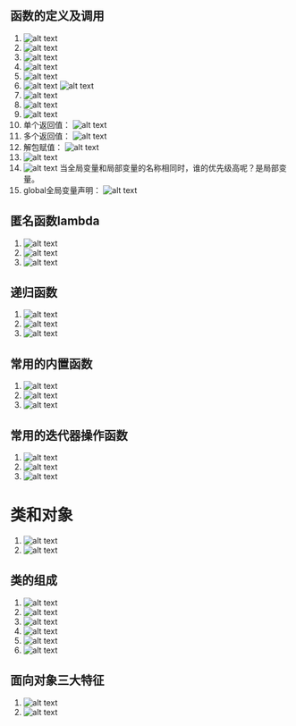 ## 函数的定义及调用
1. ![alt text](.assets_IMG/py/image.png)
2. ![alt text](.assets_IMG/py/image-1.png)
3. ![alt text](.assets_IMG/py/image-2.png)
4. ![alt text](.assets_IMG/py/image-3.png)
5. ![alt text](.assets_IMG/py/image-4.png)
6. ![alt text](.assets_IMG/py/image-5.png)  ![alt text](.assets_IMG/py/image-6.png)
7. ![alt text](.assets_IMG/py/image-7.png)
8. ![alt text](.assets_IMG/py/image-8.png)
9. ![alt text](.assets_IMG/py/image-9.png)
10. 单个返回值：  ![alt text](.assets_IMG/py/image-10.png)
11. 多个返回值：  ![alt text](.assets_IMG/py/image-11.png)
12. 解包赋值：  ![alt text](.assets_IMG/py/image-12.png)
13. ![alt text](.assets_IMG/py/image-13.png)
14. ![alt text](.assets_IMG/py/image-14.png)  当全局变量和局部变量的名称相同时，谁的优先级高呢？是局部变量。
15. global全局变量声明：  ![alt text](.assets_IMG/py/image-15.png)
## 匿名函数lambda
1. ![alt text](.assets_IMG/py/image-16.png)
2. ![alt text](.assets_IMG/py/image-17.png)
3. ![alt text](.assets_IMG/py/image-18.png)
## 递归函数
1. ![alt text](.assets_IMG/py/image-19.png)
2. ![alt text](.assets_IMG/py/image-20.png)
3.  ![alt text](.assets_IMG/py/image-21.png)
## 常用的内置函数
1. ![alt text](.assets_IMG/py/image-22.png)
2. ![alt text](.assets_IMG/py/image-23.png)
3. ![alt text](.assets_IMG/py/image-24.png)
## 常用的迭代器操作函数
1. ![alt text](.assets_IMG/py/image-25.png)
2. ![alt text](.assets_IMG/py/image-26.png)
3. ![alt text](.assets_IMG/py/image-27.png)
# 类和对象
1. ![alt text](.assets_IMG/py/image-28.png)
2. ![alt text](.assets_IMG/py/image-29.png)
## 类的组成
1. ![alt text](.assets_IMG/py/image-30.png)
2. ![alt text](.assets_IMG/py/image-31.png)
3. ![alt text](.assets_IMG/py/image-32.png)
4. ![alt text](.assets_IMG/py/image-33.png)
5. ![alt text](.assets_IMG/py/image-35.png)
6. ![alt text](.assets_IMG/py/image-36.png)
## 面向对象三大特征
1. ![alt text](.assets_IMG/py/image-37.png)
2. ![alt text](.assets_IMG/py/image-38.png)